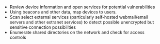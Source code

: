 
* Review device information and open services for potential vulnerabilities
* Using beacons and other data, map devices to users.
* Scan select external services (particularly self-hosted webmail/email servers and other extranet services) to detect possible unencrypted but sensitive connection possibilities
* Enumerate shared directories on the network and check for access controls


